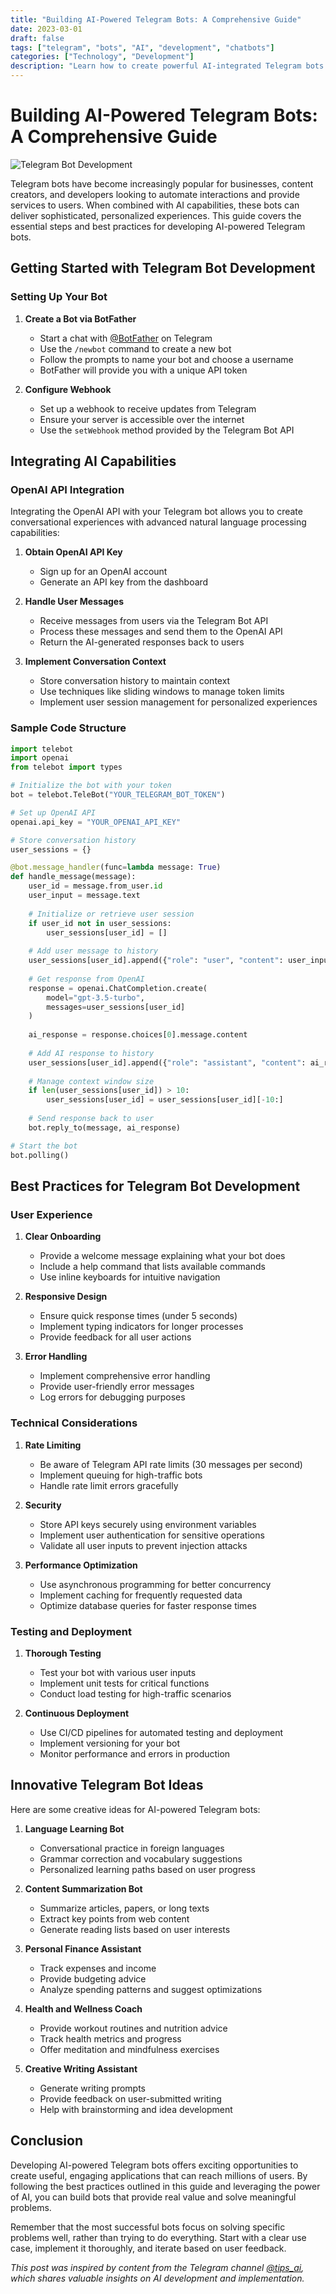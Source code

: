 ```yaml
---
title: "Building AI-Powered Telegram Bots: A Comprehensive Guide"
date: 2023-03-01
draft: false
tags: ["telegram", "bots", "AI", "development", "chatbots"]
categories: ["Technology", "Development"]
description: "Learn how to create powerful AI-integrated Telegram bots with best practices for development, deployment, and user engagement."
---
```


# Building AI-Powered Telegram Bots: A Comprehensive Guide

![Telegram Bot Development](/posts/telegram-bot-development/images/telegram-bot.jpg)

Telegram bots have become increasingly popular for businesses, content creators, and developers looking to automate interactions and provide services to users. When combined with AI capabilities, these bots can deliver sophisticated, personalized experiences. This guide covers the essential steps and best practices for developing AI-powered Telegram bots.

## Getting Started with Telegram Bot Development

### Setting Up Your Bot

1. **Create a Bot via BotFather**
   - Start a chat with [@BotFather](https://t.me/BotFather) on Telegram
   - Use the `/newbot` command to create a new bot
   - Follow the prompts to name your bot and choose a username
   - BotFather will provide you with a unique API token

2. **Configure Webhook**
   - Set up a webhook to receive updates from Telegram
   - Ensure your server is accessible over the internet
   - Use the `setWebhook` method provided by the Telegram Bot API

## Integrating AI Capabilities

### OpenAI API Integration

Integrating the OpenAI API with your Telegram bot allows you to create conversational experiences with advanced natural language processing capabilities:

1. **Obtain OpenAI API Key**
   - Sign up for an OpenAI account
   - Generate an API key from the dashboard

2. **Handle User Messages**
   - Receive messages from users via the Telegram Bot API
   - Process these messages and send them to the OpenAI API
   - Return the AI-generated responses back to users

3. **Implement Conversation Context**
   - Store conversation history to maintain context
   - Use techniques like sliding windows to manage token limits
   - Implement user session management for personalized experiences

### Sample Code Structure

```python
import telebot
import openai
from telebot import types

# Initialize the bot with your token
bot = telebot.TeleBot("YOUR_TELEGRAM_BOT_TOKEN")

# Set up OpenAI API
openai.api_key = "YOUR_OPENAI_API_KEY"

# Store conversation history
user_sessions = {}

@bot.message_handler(func=lambda message: True)
def handle_message(message):
    user_id = message.from_user.id
    user_input = message.text
    
    # Initialize or retrieve user session
    if user_id not in user_sessions:
        user_sessions[user_id] = []
    
    # Add user message to history
    user_sessions[user_id].append({"role": "user", "content": user_input})
    
    # Get response from OpenAI
    response = openai.ChatCompletion.create(
        model="gpt-3.5-turbo",
        messages=user_sessions[user_id]
    )
    
    ai_response = response.choices[0].message.content
    
    # Add AI response to history
    user_sessions[user_id].append({"role": "assistant", "content": ai_response})
    
    # Manage context window size
    if len(user_sessions[user_id]) > 10:
        user_sessions[user_id] = user_sessions[user_id][-10:]
    
    # Send response back to user
    bot.reply_to(message, ai_response)

# Start the bot
bot.polling()
```

## Best Practices for Telegram Bot Development

### User Experience

1. **Clear Onboarding**
   - Provide a welcome message explaining what your bot does
   - Include a help command that lists available commands
   - Use inline keyboards for intuitive navigation

2. **Responsive Design**
   - Ensure quick response times (under 5 seconds)
   - Implement typing indicators for longer processes
   - Provide feedback for all user actions

3. **Error Handling**
   - Implement comprehensive error handling
   - Provide user-friendly error messages
   - Log errors for debugging purposes

### Technical Considerations

1. **Rate Limiting**
   - Be aware of Telegram API rate limits (30 messages per second)
   - Implement queuing for high-traffic bots
   - Handle rate limit errors gracefully

2. **Security**
   - Store API keys securely using environment variables
   - Implement user authentication for sensitive operations
   - Validate all user inputs to prevent injection attacks

3. **Performance Optimization**
   - Use asynchronous programming for better concurrency
   - Implement caching for frequently requested data
   - Optimize database queries for faster response times

### Testing and Deployment

1. **Thorough Testing**
   - Test your bot with various user inputs
   - Implement unit tests for critical functions
   - Conduct load testing for high-traffic scenarios

2. **Continuous Deployment**
   - Use CI/CD pipelines for automated testing and deployment
   - Implement versioning for your bot
   - Monitor performance and errors in production

## Innovative Telegram Bot Ideas

Here are some creative ideas for AI-powered Telegram bots:

1. **Language Learning Bot**
   - Conversational practice in foreign languages
   - Grammar correction and vocabulary suggestions
   - Personalized learning paths based on user progress

2. **Content Summarization Bot**
   - Summarize articles, papers, or long texts
   - Extract key points from web content
   - Generate reading lists based on user interests

3. **Personal Finance Assistant**
   - Track expenses and income
   - Provide budgeting advice
   - Analyze spending patterns and suggest optimizations

4. **Health and Wellness Coach**
   - Provide workout routines and nutrition advice
   - Track health metrics and progress
   - Offer meditation and mindfulness exercises

5. **Creative Writing Assistant**
   - Generate writing prompts
   - Provide feedback on user-submitted writing
   - Help with brainstorming and idea development

## Conclusion

Developing AI-powered Telegram bots offers exciting opportunities to create useful, engaging applications that can reach millions of users. By following the best practices outlined in this guide and leveraging the power of AI, you can build bots that provide real value and solve meaningful problems.

Remember that the most successful bots focus on solving specific problems well, rather than trying to do everything. Start with a clear use case, implement it thoroughly, and iterate based on user feedback.

*This post was inspired by content from the Telegram channel [@tips_ai](https://t.me/tips_ai), which shares valuable insights on AI development and implementation.* 